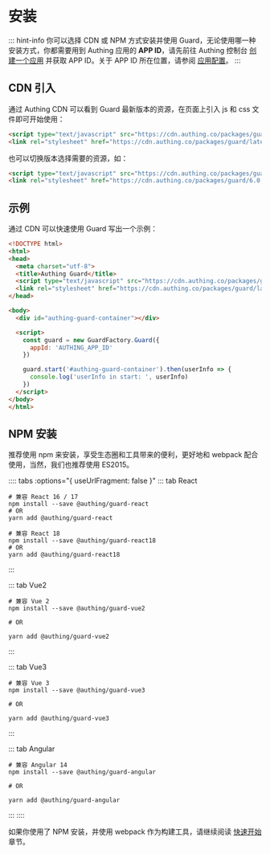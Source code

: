 # 安装

::: hint-info
你可以选择 CDN 或 NPM 方式安装并使用 Guard，无论使用哪一种安装方式，你都需要用到 Authing 应用的 <strong>APP ID</strong>，请先前往 Authing 控制台 <a href="https://docs.authing.cn/v2/guides/app-new/create-app/create-app.html" target="_blank">创建一个应用</a> 并获取 APP ID。关于 APP ID 所在位置，请参阅 <a href="https://docs.authing.cn/v2/guides/app-new/create-app/app-configuration.html" target="_blank">应用配置</a>。
:::

## CDN 引入

通过 Authing CDN 可以看到 Guard 最新版本的资源，在页面上引入 js 和 css 文件即可开始使用：

``` html
<script type="text/javascript" src="https://cdn.authing.co/packages/guard/latest/guard.min.js"></script>
<link rel="stylesheet" href="https://cdn.authing.co/packages/guard/latest/guard.min.css" />
```

也可以切换版本选择需要的资源，如：

``` html
<script type="text/javascript" src="https://cdn.authing.co/packages/guard/6.0.0/guard.min.js"></script>
<link rel="stylesheet" href="https://cdn.authing.co/packages/guard/6.0.0/guard.min.css" />
```

## 示例

通过 CDN 可以快速使用 Guard 写出一个示例：

``` html
<!DOCTYPE html>
<html>
<head>
  <meta charset="utf-8">
  <title>Authing Guard</title>
  <script type="text/javascript" src="https://cdn.authing.co/packages/guard/latest/guard.min.js"></script>
  <link rel="stylesheet" href="https://cdn.authing.co/packages/guard/latest/guard.min.css" />
</head>

<body>
  <div id="authing-guard-container"></div>

  <script>
    const guard = new GuardFactory.Guard({
      appId: 'AUTHING_APP_ID'
    })

    guard.start('#authing-guard-container').then(userInfo => {
      console.log('userInfo in start: ', userInfo)
    })
  </script>
</body>
</html>
```

## NPM 安装

推荐使用 npm 来安装，享受生态圈和工具带来的便利，更好地和 webpack 配合使用，当然，我们也推荐使用 ES2015。

:::: tabs :options="{ useUrlFragment: false }"
::: tab React

```shell
# 兼容 React 16 / 17
npm install --save @authing/guard-react
# OR
yarn add @authing/guard-react

# 兼容 React 18
npm install --save @authing/guard-react18
# OR
yarn add @authing/guard-react18
```

:::

::: tab Vue2

```shell
# 兼容 Vue 2
npm install --save @authing/guard-vue2

# OR

yarn add @authing/guard-vue2
```

:::

::: tab Vue3

```shell
# 兼容 Vue 3
npm install --save @authing/guard-vue3

# OR

yarn add @authing/guard-vue3
```

:::

::: tab Angular

```shell
# 兼容 Angular 14
npm install --save @authing/guard-angular

# OR

yarn add @authing/guard-angular
```

:::
::::

如果你使用了 NPM 安装，并使用 webpack 作为构建工具，请继续阅读 [快速开始](./quick-start.md) 章节。